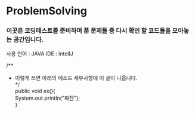 # ProblemSolving

### 이곳은 코딩테스트를 준비하며 푼 문제들 중 다시 확인 할 코드들을 모아놓는 공간입니다.
사용 언어 : JAVA
IDE : intellJ

/**  
* 이렇게 쓰면 아래의 메소드 세부사항에 이 글이 나옵니다.  
*/  
public void ex(){  
  System.out.println("짜잔");    
}  

